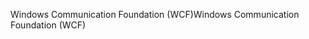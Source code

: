 <span data-ttu-id="9fae1-101">Windows Communication Foundation (WCF)</span><span class="sxs-lookup"><span data-stu-id="9fae1-101">Windows Communication Foundation (WCF)</span></span>